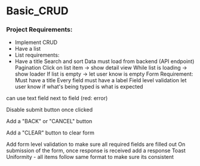 # Basic_CRUD
### Project Requirements:

- Implement CRUD
- Have a list
- List requirements:
 - Have a title
Search and sort
Data must load from backend (API endpoint)
Pagination
Click on list item -> show detail view
While list is loading -> show loader
If list is empty -> let user know is empty
Form Requirement:
Must have a title
Every field must have a label
Field level validation
let user know if what's being typed is what is expected

can use text field next to field (red: error)

Disable submit button once clicked

Add a "BACK" or "CANCEL" button

Add a "CLEAR" button to clear form

Add form level validation to make sure all required fields are filled out
On submission of the form, once response is received add a response Toast
Uniformity - all items follow same format to make sure its consistent
